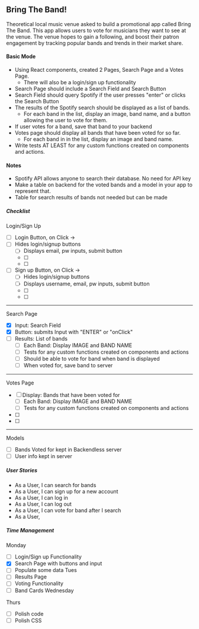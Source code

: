 ## Bring The Band!
Theoretical local music venue asked to build a promotional app called Bring The Band. This app allows users to vote for musicians they want to see at the venue. The venue hopes to gain a following, and boost their patron engagement by tracking popular bands and trends in their market share.

#### Basic Mode
- Using React components, created 2 Pages, Search Page and a Votes Page.
  - There will also be a login/sign up functionality
- Search Page should include a Search Field and Search Button
- Search Field should query Spotify if the user presses "enter" or clicks the Search Button
- The results of the Spotify search should be displayed as a list of bands.
  - For each band in the list, display an image, band name, and a button allowing the user to vote for them.
- If user votes for a band, save that band to your backend
- Votes page should display all bands that have been voted for so far.
  - For each band in in the list, display an image and band name.
- Write tests AT LEAST for any custom functions created on components and actions.

#### Notes
- Spotify API allows anyone to search their database. No need for API key
- Make a table on backend for the voted bands and a model in your app to represent that.
- Table for search results of bands not needed but can be made

##### Checklist
Login/Sign Up
- [ ] Login Button, on Click ->
- [ ] Hides login/signup buttons
  - [ ] Displays email, pw inputs, submit button
  - [ ]
  - [ ]

- [ ] Sign up Button, on Click ->
  - [ ] Hides login/signup buttons
  - [ ] Displays username, email, pw inputs, submit button
  - [ ]
  - [ ]

---
Search Page
- [X] Input: Search Field
- [X] Button: submits Input with "ENTER" or "onClick"
- [ ] Results: List of bands
  - [ ] Each Band: Display IMAGE and BAND NAME
  - [ ] Tests for any custom functions created on components and actions
  - [ ] Should be able to vote for band when band is displayed
  - [ ] When voted for, save band to server
---
Votes Page
- [ ] Display: Bands that have been voted for
  - [ ] Each Band: Display IMAGE and BAND NAME
  - [ ] Tests for any custom functions created on components and actions
- [ ]
- [ ]
---
Models
- [ ] Bands Voted for kept in Backendless server
- [ ] User info kept in server

##### User Stories
- As a User, I can search for bands
- As a User, I can sign up for a new account
- As a User, I can log in
- As a User, I can log out
- As a User, I can vote for band after I search
- As a User,

##### Time Management

Monday
- [ ] Login/Sign up Functionality
- [X] Search Page with buttons and input
- [ ] Populate some data
Tues
- [ ] Results Page
- [ ] Voting Functionality
- [ ] Band Cards
Wednesday

Thurs
- [ ] Polish code
- [ ] Polish CSS
